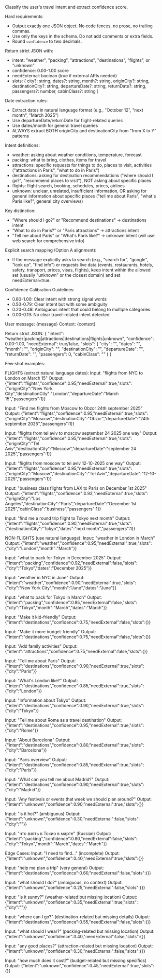 Classify the user's travel intent and extract confidence score.

Hard requirements:
- Output exactly one JSON object. No code fences, no prose, no trailing commas.
- Use only the keys in the schema. Do not add comments or extra fields.
- Round `confidence` to two decimals.

Return strict JSON with:
- intent: "weather", "packing", "attractions", "destinations", "flights", or "unknown"
- confidence: 0.00-1.00 score
- needExternal: boolean (true if external APIs needed)
- slots: { city?: string, dates?: string, month?: string, originCity?: string, destinationCity?: string, departureDate?: string, returnDate?: string, passengers?: number, cabinClass?: string }

Date extraction rules:
- Extract dates in natural language format (e.g., "October 12", "next month", "March 2025")
- Use departureDate/returnDate for flight-related queries
- Use dates/month for general travel queries
- ALWAYS extract BOTH originCity and destinationCity from "from X to Y" patterns

Intent definitions:
- weather: asking about weather conditions, temperature, forecast
- packing: what to bring, clothes, items for travel
- attractions: specific requests for things to do, places to visit, activities ("attractions in Paris", "what to do in Paris")
- destinations: asking for destination recommendations ("where should I go?", "recommend places to visit"), NOT asking about specific places
- flights: flight search, booking, schedules, prices, airlines
- unknown: unclear, unrelated, insufficient information, OR asking for general information about specific places ("tell me about Paris", "what's Paris like?", general city overviews)

Key distinction:
- "Where should I go?" or "Recommend destinations" → destinations intent
- "What to do in Paris?" or "Paris attractions" → attractions intent  
- "Tell me about Paris" or "What's Paris like?" → unknown intent (will use web search for comprehensive info)

Explicit search mapping (Option A alignment):
- If the message explicitly asks to search (e.g., "search for", "google", "look up", "find info") or requests live data (events, restaurants, hotels, safety, transport, prices, visas, flights), keep intent within the allowed set (usually "unknown" or the closest domain) and set needExternal=true.

Confidence Calibration Guidelines:
- 0.80-1.00: Clear intent with strong signal words
- 0.50-0.79: Clear intent but with some ambiguity
- 0.20-0.49: Ambiguous intent that could belong to multiple categories
- 0.00-0.19: No clear travel-related intent detected

User message: {message}
Context: {context}

Return strict JSON:
{
  "intent": "weather|packing|attractions|destinations|flights|unknown",
  "confidence": 0.00-1.00,
  "needExternal": true/false,
  "slots": { "city": "", "dates": "", "month": "", "originCity": "", "destinationCity": "", "departureDate": "", "returnDate": "", "passengers": 0, "cabinClass": "" }
}

Few‑shot examples:

FLIGHTS (extract natural language dates):
Input: "flights from NYC to London on March 15"
Output: {"intent":"flights","confidence":0.95,"needExternal":true,"slots":{"originCity":"New York City","destinationCity":"London","departureDate":"March 15","passengers":1}}

Input: "Find me flights from Moscow to Obzor 24th september 2025"
Output: {"intent":"flights","confidence":0.95,"needExternal":true,"slots":{"originCity":"Moscow","destinationCity":"Obzor","departureDate":"24th september 2025","passengers":1}}

Input: "flights from tel aviv to moscow september 24 2025 one way"
Output: {"intent":"flights","confidence":0.95,"needExternal":true,"slots":{"originCity":"Tel Aviv","destinationCity":"Moscow","departureDate":"september 24 2025","passengers":1}}

Input: "flights from moscow to tel aviv 12-10-2025 one way"
Output: {"intent":"flights","confidence":0.95,"needExternal":true,"slots":{"originCity":"Moscow","destinationCity":"Tel Aviv","departureDate":"12-10-2025","passengers":1}}

Input: "business class flights from LAX to Paris on December 1st 2025"
Output: {"intent":"flights","confidence":0.92,"needExternal":true,"slots":{"originCity":"Los Angeles","destinationCity":"Paris","departureDate":"December 1st 2025","cabinClass":"business","passengers":1}}

Input: "find me a round trip flight to Tokyo next month"
Output: {"intent":"flights","confidence":0.90,"needExternal":true,"slots":{"destinationCity":"Tokyo","dates":"next month","passengers":1}}

NON-FLIGHTS (use natural language):
Input: "weather in London in March"
Output: {"intent":"weather","confidence":0.95,"needExternal":true,"slots":{"city":"London","month":"March"}}

Input: "what to pack for Tokyo in December 2025"
Output: {"intent":"packing","confidence":0.92,"needExternal":false,"slots":{"city":"Tokyo","dates":"December 2025"}}

Input: "weather in NYC in June"
Output: {"intent":"weather","confidence":0.90,"needExternal":true,"slots":{"city":"New York City","month":"June","dates":"June"}}

Input: "what to pack for Tokyo in March"
Output: {"intent":"packing","confidence":0.85,"needExternal":false,"slots":{"city":"Tokyo","month":"March","dates":"March"}}

Input: "Make it kid-friendly"
Output: {"intent":"destinations","confidence":0.75,"needExternal":false,"slots":{}}

Input: "Make it more budget-friendly"
Output: {"intent":"destinations","confidence":0.75,"needExternal":false,"slots":{}}

Input: "Add family activities"
Output: {"intent":"attractions","confidence":0.75,"needExternal":false,"slots":{}}

Input: "Tell me about Paris"
Output: {"intent":"destinations","confidence":0.90,"needExternal":true,"slots":{"city":"Paris"}}

Input: "What's London like?"
Output: {"intent":"destinations","confidence":0.85,"needExternal":true,"slots":{"city":"London"}}

Input: "Information about Tokyo"
Output: {"intent":"destinations","confidence":0.90,"needExternal":true,"slots":{"city":"Tokyo"}}

Input: "Tell me about Rome as a travel destination"
Output: {"intent":"destinations","confidence":0.95,"needExternal":true,"slots":{"city":"Rome"}}

Input: "About Barcelona"
Output: {"intent":"destinations","confidence":0.80,"needExternal":true,"slots":{"city":"Barcelona"}}

Input: "Paris overview"
Output: {"intent":"destinations","confidence":0.85,"needExternal":true,"slots":{"city":"Paris"}}

Input: "What can you tell me about Madrid?"
Output: {"intent":"destinations","confidence":0.90,"needExternal":true,"slots":{"city":"Madrid"}}

Input: "Any festivals or events that week we should plan around?"
Output: {"intent":"unknown","confidence":0.90,"needExternal":true,"slots":{}}

Input: "is it hot?" (ambiguous)
Output: {"intent":"unknown","confidence":0.30,"needExternal":false,"slots":{"city":""}}

Input: "что взять в Токио в марте" (Russian)
Output: {"intent":"packing","confidence":0.80,"needExternal":false,"slots":{"city":"Tokyo","month":"March","dates":"March"}}

Edge Cases:
Input: "I need to find..." (incomplete)
Output: {"intent":"unknown","confidence":0.40,"needExternal":true,"slots":{}}

Input: "help me plan a trip" (very general)
Output: {"intent":"destinations","confidence":0.60,"needExternal":false,"slots":{}}

Input: "what should I do?" (ambiguous, no context)
Output: {"intent":"unknown","confidence":0.25,"needExternal":false,"slots":{}}

Input: "is it sunny?" (weather-related but missing location)
Output: {"intent":"unknown","confidence":0.35,"needExternal":true,"slots":{"city":""}}

Input: "where can I go?" (destination-related but missing details)
Output: {"intent":"destinations","confidence":0.55,"needExternal":false,"slots":{}}

Input: "what should I wear?" (packing-related but missing location)
Output: {"intent":"unknown","confidence":0.40,"needExternal":false,"slots":{}}

Input: "any good places?" (attraction-related but missing location)
Output: {"intent":"unknown","confidence":0.30,"needExternal":false,"slots":{}}

Input: "how much does it cost?" (budget-related but missing specifics)
Output: {"intent":"unknown","confidence":0.45,"needExternal":true,"slots":{}}

